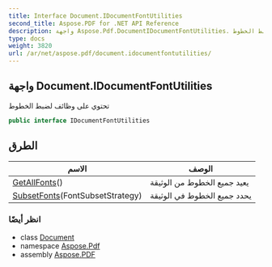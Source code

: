 ```yaml
---
title: Interface Document.IDocumentFontUtilities
second_title: Aspose.PDF for .NET API Reference
description: واجهة Aspose.Pdf.DocumentIDocumentFontUtilities. تحتوي على وظائف لضبط الخطوط
type: docs
weight: 3820
url: /ar/net/aspose.pdf/document.idocumentfontutilities/
---
```

## واجهة Document.IDocumentFontUtilities

تحتوي على وظائف لضبط الخطوط

```csharp
public interface IDocumentFontUtilities
```

## الطرق

| الاسم | الوصف |
| --- | --- |
| [GetAllFonts](../../aspose.pdf/document.idocumentfontutilities/getallfonts)() | يعيد جميع الخطوط من الوثيقة |
| [SubsetFonts](../../aspose.pdf/document.idocumentfontutilities/subsetfonts)(FontSubsetStrategy) | يحدد جميع الخطوط في الوثيقة |

### انظر أيضًا

* class [Document](../document/)
* namespace [Aspose.Pdf](../../aspose.pdf/)
* assembly [Aspose.PDF](../../)